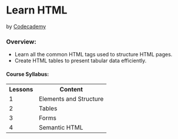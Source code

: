 <h1>Learn HTML</h1>
by <a href="https://www.codecademy.com/learn/learn-html" target="_blank">Codecademy</a>

<h3>Overview:</h3>
<ul>
 <li>Learn all the common HTML tags used to structure HTML pages.</li>
 <li>Create HTML tables to present tabular data efficiently.</li>
 </ul>

<h4>Course Syllabus:</h4>

<table>
 <tr>
  <th>Lessons</th>
  <th>Content</th>
 </tr>
 <tr>
  <td>1</td>
  <td>Elements and Structure</td>
 </tr>
 <tr>
  <td>2</td>
  <td>Tables</td>
 </tr>
 <tr>
  <td>3</td>
  <td>Forms</td>
 </tr>
 <tr>
  <td>4</td>
  <td>Semantic HTML</td>
 </tr>
</table>
 

